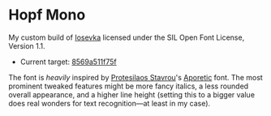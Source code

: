 # Hopf Mono

My custom build of [Iosevka](https://github.com/be5invis/Iosevka)
licensed under the SIL Open Font License, Version 1.1.

- Current target: [8569a511f75f](https://github.com/be5invis/Iosevka/commit/8569a511f75f67ca792ee606034157689acbfd1c)

The font is *heavily* inspired by
[Protesilaos Stavrou](https://protesilaos.com/)'s [Aporetic](https://github.com/protesilaos/aporetic) font.
The most prominent tweaked features might be
more fancy italics,
a less rounded overall appearance,
and a higher line height
(setting this to a bigger value does real wonders for text recognition—at least in my case).
